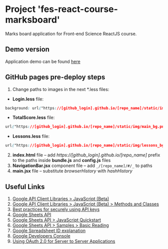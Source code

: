 # Project 'fes-react-course-marksboard'
Marks board application for Front-end Science ReactJS course.

## Demo version

Application demo can be found [here](https://andreyweber.github.io/fes-react-course-marksboard-demo/#/totalscore?ssname=react2+hw)

## GitHub pages pre-deploy steps
1. Change paths to images in the next *.less files:
* **Login.less** file:
```css
background: url("https://[github_login].github.io/[repo_name]/static/img/login_bg.png") no-repeat;
```
* **TotalScore.less** file:
```css
url("https://[github_login].github.io/[repo_name]/static/img/main_bg.png") no-repeat @total-score-bg-color;
```
* **Lessons.less** file:
```css
url("https://[github_login].github.io/[repo_name]/static/img/lessons_bg.png") no-repeat @default-bg-color;
```
2. **index.html** file &ndash; add _https://[github_login].github.io/[repo_name]_ prefix to the paths inside **bundle.js** and **config.js** files
3. **NavigationBar.jsx** component file &ndash; add ```_/[repo_name]/#/_``` to paths
4. **main.jsx** file &ndash; substitute _browserHistory_ with _hashHistory_

## Useful Links
1. [Google API Client Libraries > JavaScript (Beta)](https://developers.google.com/api-client-library/javascript/start/start-js)
2. [Google API Client Libraries > JavaScript (Beta) > Methods and Classes](https://developers.google.com/api-client-library/javascript/features/batch)
3. [Best practices for securely using API keys](https://support.google.com/cloud/answer/6310037)
4. [Google Sheets API](https://developers.google.com/sheets/reference/rest/)
5. [Google Sheets API > JavaScript Quickstart](https://developers.google.com/sheets/quickstart/js)
6. [Google Sheets API > Samples > Basic Reading](https://developers.google.com/sheets/samples/reading)
7. [Google Spreadsheet ID explanation](https://developers.google.com/sheets/guides/concepts#spreadsheet_id)
8. [Google Developers Console](https://console.developers.google.com)
9. [Using OAuth 2.0 for Server to Server Applications](https://developers.google.com/identity/protocols/OAuth2ServiceAccount) 
